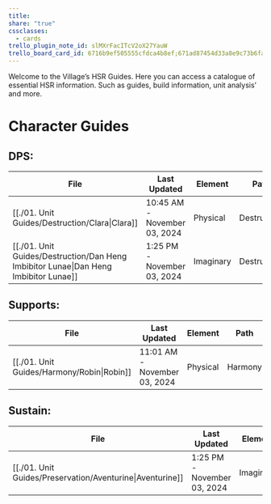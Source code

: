 ```yaml
---
title: 
share: "true"
cssclasses:
  - cards
trello_plugin_note_id: slMXrFacITcV2oX27YauW
trello_board_card_id: 6716b9ef505555cfdca4b8ef;671ad87454d33a8e9c73b6fa
---
```

Welcome to the Village’s HSR Guides. Here you can access a catalogue of essential HSR information. Such as guides, build information, unit analysis’ and more. 

# Character Guides 

## **DPS:** 
| File                                                                                             | Last Updated                 | Element   | Path        | Picture                                                                                                                 |
| ------------------------------------------------------------------------------------------------ | ---------------------------- | --------- | ----------- | ----------------------------------------------------------------------------------------------------------------------- |
| [[./01. Unit Guides/Destruction/Clara\|Clara]]                                       | 10:45 AM - November 03, 2024 | Physical  | Destruction | ![](https://i.imgur.com/mETG4q0.png)                                                                                    |
| [[./01. Unit Guides/Destruction/Dan Heng Imbibitor Lunae\|Dan Heng Imbibitor Lunae]] | 1:25 PM - November 03, 2024  | Imaginary | Destruction | ![](https://expertgamereviews.com/wp-content/uploads/2023/08/Honkai-Star-Rail-Imbibitor-Lunae-Splash-Art-1536x1536.png) |

## **Supports:**
| File                                                   | Last Updated                 | Element  | Path    | Picture                                                                                                                                                                                                                                                                                                                            |
| ------------------------------------------------------ | ---------------------------- | -------- | ------- | ---------------------------------------------------------------------------------------------------------------------------------------------------------------------------------------------------------------------------------------------------------------------------------------------------------------------------------- |
| [[./01. Unit Guides/Harmony/Robin\|Robin]] | 11:01 AM - November 03, 2024 | Physical | Harmony | ![](https://external-content.duckduckgo.com/iu/?u=https%3A%2F%2Fstatic.wikia.nocookie.net%2Fhoukai-star-rail%2Fimages%2F9%2F92%2FCharacter_Robin_Splash_Art.png%2Frevision%2Flatest%2Fscale-to-width-down%2F1200%3Fcb%3D20240508021256&f=1&nofb=1&ipt=ad0c83724a7f49731ab724fc94eb4a0283e4ced21cb06302ad52334c14053a49&ipo=images) |


## **Sustain:**
| File                                                                  | Last Updated                | Element   | Path         | Picture                                                                                                                                                                                                                                                                                          |
| --------------------------------------------------------------------- | --------------------------- | --------- | ------------ | ------------------------------------------------------------------------------------------------------------------------------------------------------------------------------------------------------------------------------------------------------------------------------------------------ |
| [[./01. Unit Guides/Preservation/Aventurine\|Aventurine]] | 1:25 PM - November 03, 2024 | Imaginary | Preservation | ![](https://external-content.duckduckgo.com/iu/?u=https%3A%2F%2Fact-upload.hoyoverse.com%2Fevent-ugc-hoyowiki%2F2024%2F02%2F06%2F23901508%2F314ba5caa6a606c2e5ac8a6fdec5d0d5_7949227915221858560.png&f=1&nofb=1&ipt=a441a7a98900ef90ab421d2a5b9cb5e554700b69a53eb889b3383c2180c5b5d0&ipo=images) |


